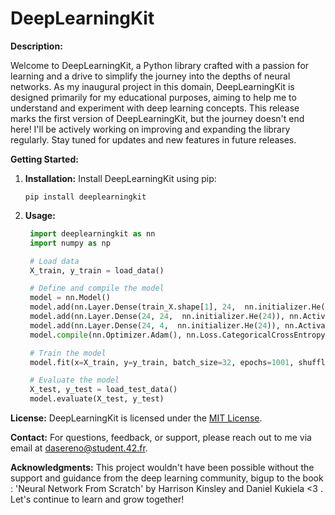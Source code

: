# DeepLearningKit

**Description:**

Welcome to DeepLearningKit, a Python library crafted with a passion for learning and a drive to simplify the journey into the depths of neural networks. As my inaugural project in this domain, DeepLearningKit is designed primarily for my educational purposes, aiming to help me to understand and experiment with deep learning concepts.
This release marks the first version of DeepLearningKit, but the journey doesn't end here! I'll be actively working on improving and expanding the library regularly. Stay tuned for updates and new features in future releases.

**Getting Started:**
1. **Installation:** Install DeepLearningKit using pip:
   ```
   pip install deeplearningkit
   ```

2. **Usage:**
   ```python
    import deeplearningkit as nn
    import numpy as np

 	# Load data
    X_train, y_train = load_data()

    # Define and compile the model
    model = nn.Model()
	model.add(nn.Layer.Dense(train_X.shape[1], 24,  nn.initializer.He(train_X.shape[1])), nn.Activation.ReLU())
	model.add(nn.Layer.Dense(24, 24,  nn.initializer.He(24)), nn.Activation.ReLU())
	model.add(nn.Layer.Dense(24, 4,  nn.initializer.He(24)), nn.Activation.Softmax_CategoricalCrossEntropy())
	model.compile(nn.Optimizer.Adam(), nn.Loss.CategoricalCrossEntropy())

	# Train the model
	model.fit(x=X_train, y=y_train, batch_size=32, epochs=1001, shuffle=True, display=True, plot=True)

	# Evaluate the model
	X_test, y_test = load_test_data()
	model.evaluate(X_test, y_test)
   ```

**License:**
DeepLearningKit is licensed under the [MIT License](LICENCE).

**Contact:**
For questions, feedback, or support, please reach out to me via email at dasereno@student.42.fr.

**Acknowledgments:**
This project wouldn't have been possible without the support and guidance from the deep learning community, bigup to the book : 'Neural Network From Scratch' by Harrison Kinsley and Daniel Kukiela <3 . Let's continue to learn and grow together!
